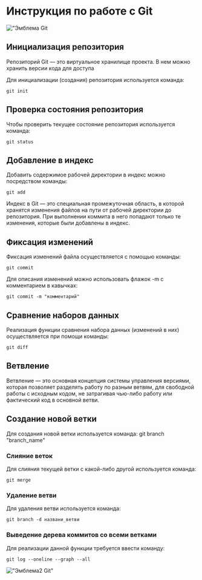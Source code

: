 # **Инструкция по работе с Git**

!["Эмблема Git](git.jpeg)

## Инициализация репозитория

Репозиторий Git — это виртуальное хранилище проекта. В нем можно хранить версии кода для доступа

Для инициализации (создания) репозитория используется команда:

    git init

## Проверка состояния репозитория

Чтобы проверить текущее состояние репозитория используется команда:

    git status

## Добавление в индекс

Добавить содержимое рабочей директории в индекс можно посредством команды:

    git add

Индекс в Git — это специальная промежуточная область, в которой хранятся изменения файлов на пути от рабочей директории до репозитория. При выполнении коммита в него попадают только те изменения, которые были добавлены в индекс.

## Фиксация изменений

Фиксация изменений файла осуществляется с помощью команды:

    git commit

Для описания изменений можно использовать флажок -m с комментарием в кавычках:

    git commit -m "комментарий"

## Сравнение наборов данных

Реализация функции сравнения набора данных (изменений в них) осуществляется при помощи команды:

    git diff

## Ветвление 

Ветвление — это основная концепция системы управления версиями, которая позволяет разделять  работу по разным ветвям, для свободной работы с исходным кодом, не затрагивая чью-либо работу или фактический код в основной ветви.

## Создание новой ветки

Для создания новой ветки используется команда:
    git branch "branch_name"

### Слияние веток

Для слияния текущей ветки с какой-либо другой используется команда:

    git merge

### Удаление ветви

Для удаления ветви используется команда:

    git branch -d названи_ветви

### Выведение дерева коммитов со всеми ветками

Для реализации данной функции требуется ввести команду:

    git log --oneline --graph --all

!["Эмблема2 Git"](gt.jpg)

